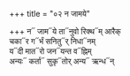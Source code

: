 +++
title = "०२ न जामये"

+++
न᳓ जाम᳓ये ता᳓नुवो रिक्थ᳓म् आरैक्  
चका᳓र ग᳓र्भं सनितु᳓र् निधा᳓नम्  
य᳓दी मात᳓रो जन᳓यन्त व᳓ह्निम्  
अन्यः᳓ कर्ता᳓ सुकृ᳓तोर् अन्य᳓ ऋन्ध᳓न्